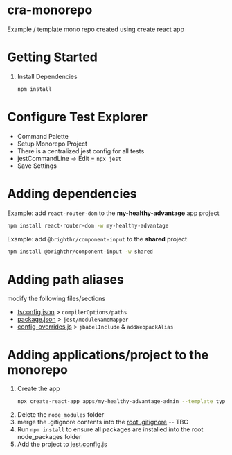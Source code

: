 # cra-monorepo

Example / template mono repo created using create react app

# Getting Started

1. Install Dependencies

    ```bash
    npm install
    ```

# Configure Test Explorer

-   Command Palette
-   Setup Monorepo Project
-   There is a centralized jest config for all tests
-   jestCommandLine -> Edit = `npx jest`
-   Save Settings

# Adding dependencies

Example: add `react-router-dom` to the **my-healthy-advantage** app project

```bash
npm install react-router-dom -w my-healthy-advantage
```

Example: add `@brighthr/component-input` to the **shared** project

```bash
npm install @brighthr/component-input -w shared
```

# Adding path aliases

modify the following files/sections

-   [tsconfig.json](apps/my-healthy-advantage/tsconfig.json) > `compilerOptions/paths`
-   [package.json](apps/my-healthy-advantage/package.json) > `jest/moduleNameMapper`
-   [config-overrides.js](apps/my-healthy-advantage/config-overrides.js) > `jbabelInclude` & `addWebpackAlias`

# Adding applications/project to the monorepo

1. Create the app
    ```bash
    npx create-react-app apps/my-healthy-advantage-admin --template typescript
    ```
1. Delete the `node_modules` folder
1. merge the .gitignore contents into the [root .gitignore](./.gitignore) -- TBC
1. Run `npm install` to ensure all packages are installed into the root node_packages folder
1. Add the project to [jest.config.js](./jest.config.js)
